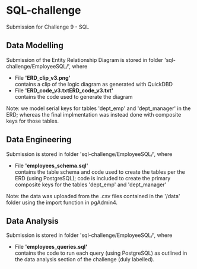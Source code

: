 # SQL-challenge
Submission for Challenge 9 - SQL

## Data Modelling
Submission of the Entity Relationship Diagram is stored in folder 'sql-challenge/EmployeeSQL/', where  
- File **'ERD_clip_v3.png'**  
  contains a clip of the logic diagram as generated with QuickDBD
- File **'ERD_code_v3.txtERD_code_v3.txt'**  
  contains the code used to generate the diagram  
  
Note: we model serial keys for tables 'dept_emp' and 'dept_manager' in the ERD; whereas the final implmentation was instead done with composite keys for those tables.

## Data Engineering
Submission is stored in folder 'sql-challenge/EmployeeSQL/', where   
- File **'employees_schema.sql'**   
  contains the table schema and code used to create the tables per the ERD (using PostgreSQL); code is included to create the primary composite keys for the tables 'dept_emp' and 'dept_manager'  
  
Note: the data was uploaded from the .csv files contained in the '/data' folder using the import function in pgAdmin4.
  
## Data Analysis
Submission is stored in folder 'sql-challenge/EmployeeSQL/', where  
- File **'employees_queries.sql'**  
  contains the code to run each query (using PostgreSQL) as outlined in the data analysis section of the challenge (duly labelled).
